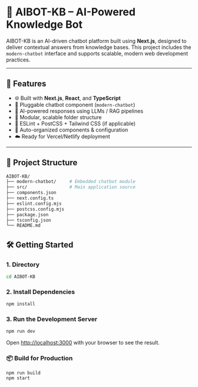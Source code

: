 # 🤖 AIBOT-KB – AI-Powered Knowledge Bot

AIBOT-KB is an AI-driven chatbot platform built using **Next.js**, designed to deliver contextual answers from knowledge bases. This project includes the `modern-chatbot` interface and supports scalable, modern web development practices.

---

## 🚀 Features

- 🌐 Built with **Next.js**, **React**, and **TypeScript**
- 💬 Pluggable chatbot component (`modern-chatbot`)
- 🧠 AI-powered responses using LLMs / RAG pipelines
- 🧱 Modular, scalable folder structure
- 🧪 ESLint + PostCSS + Tailwind CSS (if applicable)
- 📁 Auto-organized components & configuration
- ☁️ Ready for Vercel/Netlify deployment

---

## 📁 Project Structure

```bash
AIBOT-KB/
├── modern-chatbot/     # Embedded chatbot module
├── src/                # Main application source
├── components.json
├── next.config.ts
├── eslint.config.mjs
├── postcss.config.mjs
├── package.json
├── tsconfig.json
└── README.md
```


## 🛠️ Getting Started

### 1. Directory
```bash
cd AIBOT-KB
```
### 2. Install Dependencies
```bash
npm install
```
### 3. Run the Development Server

```bash
npm run dev
```
Open [http://localhost:3000](http://localhost:3000) with your browser to see the result.
### 📦 Build for Production
```bash
npm run build
npm start
```
